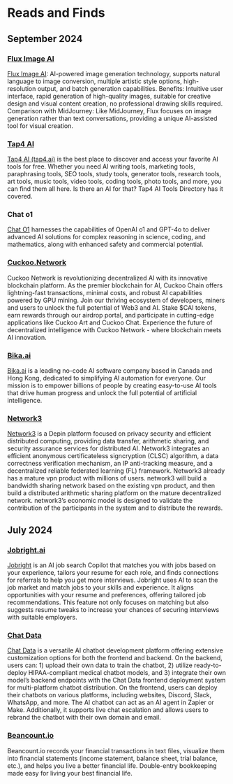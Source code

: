 # Reads and Finds

## September 2024

### [Flux Image AI](https://flux-ai.io/)

[Flux Image AI](https://flux-ai.io/): AI-powered image generation technology, supports natural language to image conversion, multiple artistic style options, high-resolution output, and batch generation capabilities.
Benefits: Intuitive user interface, rapid generation of high-quality images, suitable for creative design and visual content creation, no professional drawing skills required.
Comparison with MidJourney: Like MidJourney, Flux focuses on image generation rather than text conversations, providing a unique AI-assisted tool for visual creation.

### [Tap4 AI](https://tap4.ai/discover)

[Tap4 AI (tap4.ai)](https://tap4.ai/discover) is the best place to discover and access your favorite AI tools for free. Whether you need AI writing tools, marketing tools, paraphrasing tools, SEO tools, study tools, generator tools, research tools, art tools, music tools, video tools, coding tools, photo tools, and more, you can find them all here. Is there an AI for that? Tap4 AI Tools Directory has it covered.

### Chat o1

[Chat O1](https://chat4o.ai/) harnesses the capabilities of OpenAI o1 and GPT-4o to deliver advanced AI solutions for complex reasoning in science, coding, and mathematics, along with enhanced safety and commercial potential.

### [Cuckoo.Network](https://cuckoo.network)

Cuckoo Network is revolutionizing decentralized AI with its innovative blockchain platform. As the premier blockchain for AI, Cuckoo Chain offers lightning-fast transactions, minimal costs, and robust AI capabilities powered by GPU mining. Join our thriving ecosystem of developers, miners and users to unlock the full potential of Web3 and AI. Stake $CAI tokens, earn rewards through our airdrop portal, and participate in cutting-edge applications like Cuckoo Art and Cuckoo Chat. Experience the future of decentralized intelligence with Cuckoo Network - where blockchain meets AI innovation.

### [Bika.ai](https://bika.ai/)

[Bika.ai](https://bika.ai/) is a leading no-code AI software company based in Canada and Hong Kong, dedicated to simplifying AI automation for everyone. Our mission is to empower billions of people by creating easy-to-use AI tools that drive human progress and unlock the full potential of artificial intelligence.

### [Network3](https://network3.ai/)

[Network3](https://network3.ai/) is a Depin platform focused on privacy security and efficient distributed computing, providing data transfer, arithmetic sharing, and security assurance services for distributed AI. Network3 integrates an efficient anonymous certificateless signcryption (CLSC) algorithm, a data correctness verification mechanism, an IP anti-tracking measure, and a decentralized reliable federated learning (FL) framework. Network3 already has a mature vpn product with millions of users. network3 will build a bandwidth sharing network based on the existing vpn product, and then build a distributed arithmetic sharing platform on the mature decentralized network. network3’s economic model is designed to validate the contribution of the participants in the system and to distribute the rewards.

## July 2024

### [Jobright.ai](https://jobright.ai/)

[Jobright](https://jobright.ai/) is an AI job search Copilot that matches you with jobs based on your experience, tailors your resume for each role, and finds connections for referrals to help you get more interviews. Jobright uses AI to scan the job market and match jobs to your skills and experience. It aligns opportunities with your resume and preferences, offering tailored job recommendations. This feature not only focuses on matching but also suggests resume tweaks to increase your chances of securing interviews with suitable employers.

### [Chat Data](https://www.chat-data.com/)

[Chat Data](https://www.chat-data.com/) is a versatile AI chatbot development platform offering extensive customization options for both the frontend and backend. On the backend, users can: 1) upload their own data to train the chatbot, 2) utilize ready-to-deploy HIPAA-compliant medical chatbot models, and 3) integrate their own model’s backend endpoints with the Chat Data frontend deployment system for multi-platform chatbot distribution. On the frontend, users can deploy their chatbots on various platforms, including websites, Discord, Slack, WhatsApp, and more. The AI chatbot can act as an AI agent in Zapier or Make. Additionally, it supports live chat escalation and allows users to rebrand the chatbot with their own domain and email.

### [Beancount.io](https://beancount.io)

Beancount.io records your financial transactions in text files, visualize them into financial statements (income statement, balance sheet, trial balance, etc.), and helps you live a better financial life. Double-entry bookkeeping made easy for living your best financial life.
